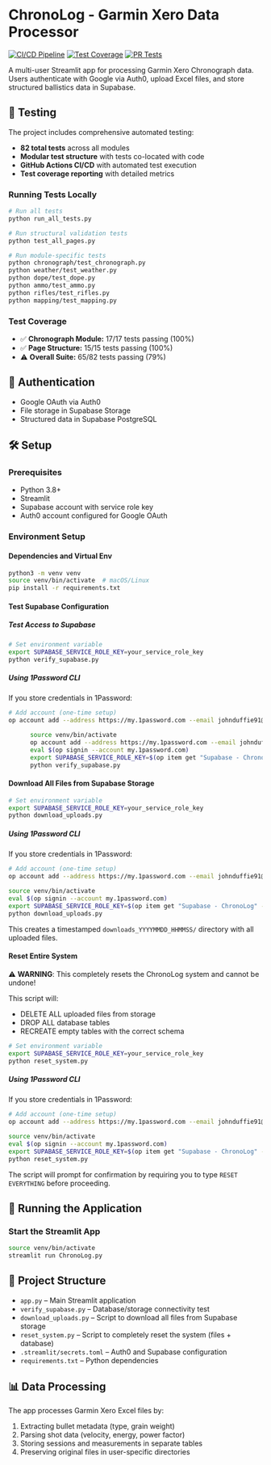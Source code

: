 
# ChronoLog - Garmin Xero Data Processor

[![CI/CD Pipeline](https://github.com/jduffie/ChronoLog/actions/workflows/ci.yml/badge.svg)](https://github.com/jduffie/ChronoLog/actions/workflows/ci.yml)
[![Test Coverage](https://github.com/jduffie/ChronoLog/actions/workflows/test-coverage.yml/badge.svg)](https://github.com/jduffie/ChronoLog/actions/workflows/test-coverage.yml)
[![PR Tests](https://github.com/jduffie/ChronoLog/actions/workflows/pr-tests.yml/badge.svg)](https://github.com/jduffie/ChronoLog/actions/workflows/pr-tests.yml)

A multi-user Streamlit app for processing Garmin Xero Chronograph data. Users authenticate with Google via Auth0, upload Excel files, and store structured ballistics data in Supabase.

## 🧪 Testing

The project includes comprehensive automated testing:

- **82 total tests** across all modules
- **Modular test structure** with tests co-located with code
- **GitHub Actions CI/CD** with automated test execution
- **Test coverage reporting** with detailed metrics

### Running Tests Locally

```bash
# Run all tests
python run_all_tests.py

# Run structural validation tests
python test_all_pages.py

# Run module-specific tests
python chronograph/test_chronograph.py
python weather/test_weather.py
python dope/test_dope.py
python ammo/test_ammo.py
python rifles/test_rifles.py
python mapping/test_mapping.py
```

### Test Coverage

- ✅ **Chronograph Module:** 17/17 tests passing (100%)
- ✅ **Page Structure:** 15/15 tests passing (100%)
- ⚠️ **Overall Suite:** 65/82 tests passing (79%)

## 🔐 Authentication

- Google OAuth via Auth0
- File storage in Supabase Storage
- Structured data in Supabase PostgreSQL

## 🛠 Setup

### Prerequisites
- Python 3.8+
- Streamlit
- Supabase account with service role key
- Auth0 account configured for Google OAuth

### Environment Setup
#### Dependencies and Virtual Env
```bash
python3 -m venv venv
source venv/bin/activate  # macOS/Linux
pip install -r requirements.txt
```

#### Test Supabase Configuration

##### Test Access to Supabase
```bash
# Set environment variable
export SUPABASE_SERVICE_ROLE_KEY=your_service_role_key
python verify_supabase.py
```

##### Using 1Password CLI
If you store credentials in 1Password:
```bash
# Add account (one-time setup)
op account add --address https://my.1password.com --email johnduffie91@gmail.com

      source venv/bin/activate
      op account add --address https://my.1password.com --email johnduffie91@gmail.com
      eval $(op signin --account my.1password.com)
      export SUPABASE_SERVICE_ROLE_KEY=$(op item get "Supabase - ChronoLog" --vault "Private" --field "service_role secret")
      python verify_supabase.py
```

#### Download All Files from Supabase Storage

```bash
# Set environment variable
export SUPABASE_SERVICE_ROLE_KEY=your_service_role_key
python download_uploads.py
```

##### Using 1Password CLI
If you store credentials in 1Password:
```bash
# Add account (one-time setup)
op account add --address https://my.1password.com --email johnduffie91@gmail.com

source venv/bin/activate
eval $(op signin --account my.1password.com)
export SUPABASE_SERVICE_ROLE_KEY=$(op item get "Supabase - ChronoLog" --vault "Private" --field "service_role secret")
python download_uploads.py
```

This creates a timestamped `downloads_YYYYMMDD_HHMMSS/` directory with all uploaded files.

#### Reset Entire System

⚠️ **WARNING**: This completely resets the ChronoLog system and cannot be undone!

This script will:
- DELETE ALL uploaded files from storage
- DROP ALL database tables
- RECREATE empty tables with the correct schema

```bash
# Set environment variable
export SUPABASE_SERVICE_ROLE_KEY=your_service_role_key
python reset_system.py
```

##### Using 1Password CLI
If you store credentials in 1Password:
```bash
# Add account (one-time setup)
op account add --address https://my.1password.com --email johnduffie91@gmail.com

source venv/bin/activate
eval $(op signin --account my.1password.com)
export SUPABASE_SERVICE_ROLE_KEY=$(op item get "Supabase - ChronoLog" --vault "Private" --field "service_role secret")
python reset_system.py
```

The script will prompt for confirmation by requiring you to type `RESET EVERYTHING` before proceeding.



## 🚀 Running the Application

### Start the Streamlit App
```bash
source venv/bin/activate
streamlit run ChronoLog.py
```

## 📁 Project Structure

- `app.py` – Main Streamlit application
- `verify_supabase.py` – Database/storage connectivity test
- `download_uploads.py` – Script to download all files from Supabase storage
- `reset_system.py` – Script to completely reset the system (files + database)
- `.streamlit/secrets.toml` – Auth0 and Supabase configuration
- `requirements.txt` – Python dependencies

## 📊 Data Processing

The app processes Garmin Xero Excel files by:
1. Extracting bullet metadata (type, grain weight)
2. Parsing shot data (velocity, energy, power factor)
3. Storing sessions and measurements in separate tables
4. Preserving original files in user-specific directories
